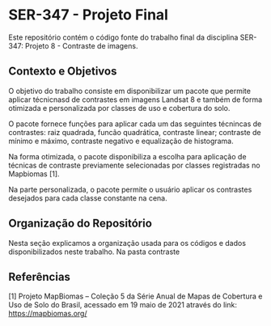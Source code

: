 # SER-347 - Projeto Final

Este repositório contém o código fonte do trabalho
final da disciplina SER-347: Projeto 8 - Contraste de imagens.

## Contexto e Objetivos

O objetivo do trabalho consiste em disponibilizar um pacote que permite aplicar técnicnasd de contrastes em imagens Landsat 8 e também de forma otimizada e personalizada por classes de uso e cobertura do solo. 

O pacote fornece funções para aplicar cada um das seguintes técnincas de contrastes: raiz quadrada, funcão quadrática, contraste linear; contraste de mínimo e máximo, contraste negativo e equalização de histograma.

Na forma otimizada, o pacote disponibiliza a escolha para aplicação de técnicas de contraste previamente selecionadas por classes registradas no Mapbiomas [1].

Na parte personalizada, o pacote permite o usuário aplicar os contrastes desejados para cada classe constante na cena.

## Organização do Repositório

Nesta seção explicamos a organização usada para os códigos e dados disponibilizados neste trabalho.
Na pasta contraste 

## Referências

[1] Projeto MapBiomas – Coleção 5 da Série Anual de Mapas de Cobertura e Uso de Solo do Brasil, acessado em 19 maio de 2021 através do link: https://mapbiomas.org/
